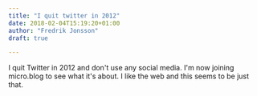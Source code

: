 ```yaml
---
title: "I quit twitter in 2012"
date: 2018-02-04T15:19:20+01:00
author: "Fredrik Jonsson"
draft: true

---
```


I quit Twitter in 2012 and don't use any social media. I'm now joining micro.blog to see what it's about. I like the web and this seems to be just that.